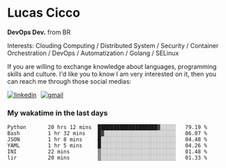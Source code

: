 # Lucas Cicco

**DevOps Dev.** from BR

Interests: Clouding Computing / Distributed System / Security / Container Orchestration / DevOps / Automatization / Golang / SELinux

If you are willing to exchange knowledge about languages, programming skills and culture. I'd like you to know I am very interested on it, then you can reach me through those social medias:

<div style="display: flex; align-items: center; gap: 10px;">
  <a href="https://www.linkedin.com/in/lucas-vitor-de-cicco" target="_blank">
    <img
      src="https://img.shields.io/badge/-LinkedIn-%230077B5?style=for-the-badge&logo=linkedin&logoColor=white"
      alt="linkedin"
      target="_blank" 
    />
  </a>
  <a href="mailto:lucasvitorx1@gmail.com">
      <img
        src="https://img.shields.io/badge/-Gmail-%23333?style=for-the-badge&logo=gmail&logoColor=white"
        alt="gmail"
        target="_blank"
      />
  </a>
</div>

### My wakatime in the last days

<!--START_SECTION:waka-->

```text
Python       20 hrs 12 mins  ███████████████████▓░░░░░   79.19 %
Bash         1 hr 32 mins    █▓░░░░░░░░░░░░░░░░░░░░░░░   06.07 %
JSON         1 hr 8 mins     █░░░░░░░░░░░░░░░░░░░░░░░░   04.48 %
YAML         1 hr 5 mins     █░░░░░░░░░░░░░░░░░░░░░░░░   04.26 %
INI          22 mins         ▒░░░░░░░░░░░░░░░░░░░░░░░░   01.48 %
lir          20 mins         ▒░░░░░░░░░░░░░░░░░░░░░░░░   01.33 %
```

<!--END_SECTION:waka-->
